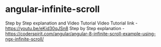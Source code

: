 # angular-infinite-scroll
Step by Step explanation and Video Tutorial 
Video Tutorial link - https://youtu.be/eKid30qJSn8
Step by Step explanation  - https://coderspirit.com/angular/angular-8-infinite-scroll-example-using-ngx-infinite-scroll/ 
